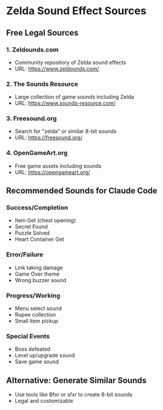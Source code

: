 # Zelda Sound Effect Sources

## Free Legal Sources

### 1. Zeldounds.com
- Community repository of Zelda sound effects
- URL: https://www.zeldounds.com/

### 2. The Sounds Resource
- Large collection of game sounds including Zelda
- URL: https://www.sounds-resource.com/

### 3. Freesound.org
- Search for "zelda" or similar 8-bit sounds
- URL: https://freesound.org/

### 4. OpenGameArt.org
- Free game assets including sounds
- URL: https://opengameart.org/

## Recommended Sounds for Claude Code

### Success/Completion
- Item Get (chest opening)
- Secret Found
- Puzzle Solved
- Heart Container Get

### Error/Failure
- Link taking damage
- Game Over theme
- Wrong buzzer sound

### Progress/Working
- Menu select sound
- Rupee collection
- Small item pickup

### Special Events
- Boss defeated
- Level up/upgrade sound
- Save game sound

## Alternative: Generate Similar Sounds
- Use tools like Bfxr or sfxr to create 8-bit sounds
- Legal and customizable